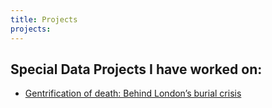 ```yaml
---
title: Projects
projects:
---
```


## Special Data Projects I have worked on:

- [Gentrification of death: Behind London’s burial crisis](/special-projects/gentrification-of-death/)
